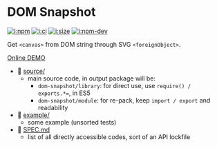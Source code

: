 # DOM Snapshot

[![i:npm]][l:npm]
[![i:ci]][l:ci]
[![i:size]][l:size]
[![i:npm-dev]][l:npm]

Get `<canvas>` from DOM string through SVG `<foreignObject>`.

[Online DEMO][l:demo]

[i:npm]: https://img.shields.io/npm/v/dom-snapshot?colorB=blue
[i:npm-dev]: https://img.shields.io/npm/v/dom-snapshot/dev
[l:npm]: https://npm.im/dom-snapshot
[i:ci]: https://img.shields.io/github/workflow/status/mockingbot/dom-snapshot/ci-test
[l:ci]: https://github.com/mockingbot/dom-snapshot/actions?query=workflow:ci-test
[i:size]: https://packagephobia.now.sh/badge?p=dom-snapshot
[l:size]: https://packagephobia.now.sh/result?p=dom-snapshot
[l:demo]: https://mockingbot.github.io/dom-snapshot

[//]: # (NON_PACKAGE_CONTENT)

- 📁 [source/](source/)
  - main source code, in output package will be:
    - `dom-snapshot/library`: for direct use, use `require() / exports.*=`, in ES5
    - `dom-snapshot/module`: for re-pack, keep `import / export` and readability
- 📁 [example/](example/)
  - some example (unsorted tests)
- 📄 [SPEC.md](SPEC.md)
  - list of all directly accessible codes, sort of an API lockfile
